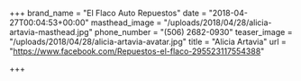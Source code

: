 +++
brand_name = "El Flaco Auto Repuestos"
date = "2018-04-27T00:04:53+00:00"
masthead_image = "/uploads/2018/04/28/alicia-artavia-masthead.jpg"
phone_number = "(506) 2682-0930"
teaser_image = "/uploads/2018/04/28/alicia-artavia-avatar.jpg"
title = "Alicia Artavia"
url = "https://www.facebook.com/Repuestos-el-flaco-295523117554388"

+++
